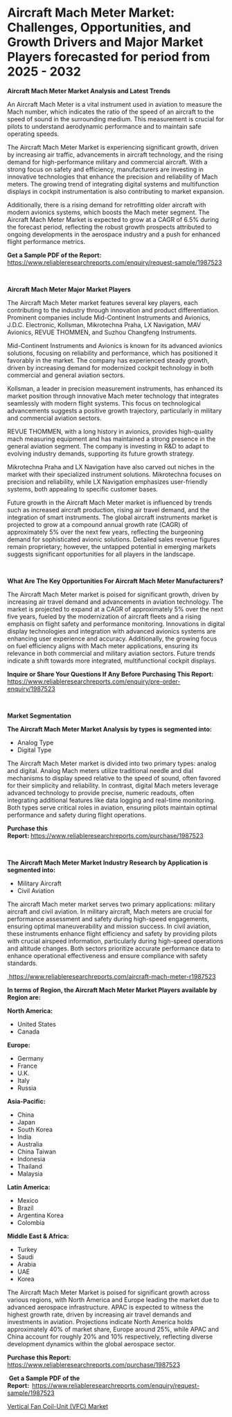 <p><h1>Aircraft Mach Meter Market: Challenges, Opportunities, and Growth Drivers and Major Market Players forecasted for period from 2025 - 2032</h1></p><p><strong>Aircraft Mach Meter Market Analysis and Latest Trends</strong></p>
<p><p>An Aircraft Mach Meter is a vital instrument used in aviation to measure the Mach number, which indicates the ratio of the speed of an aircraft to the speed of sound in the surrounding medium. This measurement is crucial for pilots to understand aerodynamic performance and to maintain safe operating speeds.</p><p>The Aircraft Mach Meter Market is experiencing significant growth, driven by increasing air traffic, advancements in aircraft technology, and the rising demand for high-performance military and commercial aircraft. With a strong focus on safety and efficiency, manufacturers are investing in innovative technologies that enhance the precision and reliability of Mach meters. The growing trend of integrating digital systems and multifunction displays in cockpit instrumentation is also contributing to market expansion.</p><p>Additionally, there is a rising demand for retrofitting older aircraft with modern avionics systems, which boosts the Mach meter segment. The Aircraft Mach Meter Market is expected to grow at a CAGR of 6.5% during the forecast period, reflecting the robust growth prospects attributed to ongoing developments in the aerospace industry and a push for enhanced flight performance metrics.</p></p>
<p><strong>Get a Sample PDF of the Report:&nbsp;</strong> <a href="https://www.reliableresearchreports.com/enquiry/request-sample/1987523?utm_campaign=2665&utm_medium=2&utm_source=Github&utm_content=ia&utm_term=02032025&utm_id=aircraft-mach-meter">https://www.reliableresearchreports.com/enquiry/request-sample/1987523</a></p>
<p>&nbsp;</p>
<p><strong>Aircraft Mach Meter Major Market Players</strong></p>
<p><p>The Aircraft Mach Meter market features several key players, each contributing to the industry through innovation and product differentiation. Prominent companies include Mid-Continent Instruments and Avionics, J.D.C. Electronic, Kollsman, Mikrotechna Praha, LX Navigation, MAV Avionics, REVUE THOMMEN, and Suzhou Changfeng Instruments.</p><p>Mid-Continent Instruments and Avionics is known for its advanced avionics solutions, focusing on reliability and performance, which has positioned it favorably in the market. The company has experienced steady growth, driven by increasing demand for modernized cockpit technology in both commercial and general aviation sectors.</p><p>Kollsman, a leader in precision measurement instruments, has enhanced its market position through innovative Mach meter technology that integrates seamlessly with modern flight systems. This focus on technological advancements suggests a positive growth trajectory, particularly in military and commercial aviation sectors.</p><p>REVUE THOMMEN, with a long history in avionics, provides high-quality mach measuring equipment and has maintained a strong presence in the general aviation segment. The company is investing in R&D to adapt to evolving industry demands, supporting its future growth strategy.</p><p>Mikrotechna Praha and LX Navigation have also carved out niches in the market with their specialized instrument solutions. Mikrotechna focuses on precision and reliability, while LX Navigation emphasizes user-friendly systems, both appealing to specific customer bases.</p><p>Future growth in the Aircraft Mach Meter market is influenced by trends such as increased aircraft production, rising air travel demand, and the integration of smart instruments. The global aircraft instruments market is projected to grow at a compound annual growth rate (CAGR) of approximately 5% over the next few years, reflecting the burgeoning demand for sophisticated avionic solutions. Detailed sales revenue figures remain proprietary; however, the untapped potential in emerging markets suggests significant opportunities for all players in the landscape.</p></p>
<p>&nbsp;</p>
<p><strong>What Are The Key Opportunities For Aircraft Mach Meter Manufacturers?</strong></p>
<p><p>The Aircraft Mach Meter market is poised for significant growth, driven by increasing air travel demand and advancements in aviation technology. The market is projected to expand at a CAGR of approximately 5% over the next five years, fueled by the modernization of aircraft fleets and a rising emphasis on flight safety and performance monitoring. Innovations in digital display technologies and integration with advanced avionics systems are enhancing user experience and accuracy. Additionally, the growing focus on fuel efficiency aligns with Mach meter applications, ensuring its relevance in both commercial and military aviation sectors. Future trends indicate a shift towards more integrated, multifunctional cockpit displays.</p></p>
<p><strong>Inquire or Share Your Questions If Any Before Purchasing This Report:</strong> <a href="https://www.reliableresearchreports.com/enquiry/pre-order-enquiry/1987523?utm_campaign=2665&utm_medium=2&utm_source=Github&utm_content=ia&utm_term=02032025&utm_id=aircraft-mach-meter">https://www.reliableresearchreports.com/enquiry/pre-order-enquiry/1987523</a></p>
<p>&nbsp;</p>
<p><strong>Market Segmentation</strong></p>
<p><strong>The Aircraft Mach Meter Market Analysis by types is segmented into:</strong></p>
<p><ul><li>Analog Type</li><li>Digital Type</li></ul></p>
<p><p>The Aircraft Mach Meter market is divided into two primary types: analog and digital. Analog Mach meters utilize traditional needle and dial mechanisms to display speed relative to the speed of sound, often favored for their simplicity and reliability. In contrast, digital Mach meters leverage advanced technology to provide precise, numeric readouts, often integrating additional features like data logging and real-time monitoring. Both types serve critical roles in aviation, ensuring pilots maintain optimal performance and safety during flight operations.</p></p>
<p><strong>Purchase this Report:&nbsp;</strong><a href="https://www.reliableresearchreports.com/purchase/1987523?utm_campaign=2665&utm_medium=2&utm_source=Github&utm_content=ia&utm_term=02032025&utm_id=aircraft-mach-meter">https://www.reliableresearchreports.com/purchase/1987523</a></p>
<p>&nbsp;</p>
<p><strong>The Aircraft Mach Meter Market Industry Research by Application is segmented into:</strong></p>
<p><ul><li>Military Aircraft</li><li>Civil Aviation</li></ul></p>
<p><p>The aircraft Mach meter market serves two primary applications: military aircraft and civil aviation. In military aircraft, Mach meters are crucial for performance assessment and safety during high-speed engagements, ensuring optimal maneuverability and mission success. In civil aviation, these instruments enhance flight efficiency and safety by providing pilots with crucial airspeed information, particularly during high-speed operations and altitude changes. Both sectors prioritize accurate performance data to enhance operational effectiveness and ensure compliance with safety standards.</p></p>
<p><a href="https://www.reliableresearchreports.com/aircraft-mach-meter-r1987523?utm_campaign=2665&utm_medium=2&utm_source=Github&utm_content=ia&utm_term=02032025&utm_id=aircraft-mach-meter">&nbsp;https://www.reliableresearchreports.com/aircraft-mach-meter-r1987523</a></p>
<p><strong>In terms of Region, the Aircraft Mach Meter Market Players available by Region are:</strong></p>
<p>
    <p> <strong> North America: </strong>
        <ul>
            <li>United States</li>
            <li>Canada</li>
        </ul>
        </p> 
    <p> <strong> Europe: </strong>
        <ul>
            <li>Germany</li>
            <li>France</li>
            <li>U.K.</li>
            <li>Italy</li>
            <li>Russia</li>
        </ul>
        </p> 
    <p> <strong> Asia-Pacific: </strong>
        <ul>
            <li>China</li>
            <li>Japan</li>
            <li>South Korea</li>
            <li>India</li>
            <li>Australia</li>
            <li>China Taiwan</li>
            <li>Indonesia</li>
            <li>Thailand</li>
            <li>Malaysia</li>
        </ul>
        </p> 
    <p> <strong> Latin America: </strong>
        <ul>
            <li>Mexico</li>
            <li>Brazil</li>
            <li>Argentina Korea</li>
            <li>Colombia</li>
        </ul>
        </p> 
    <p> <strong> Middle East & Africa: </strong>
        <ul>
            <li>Turkey</li>
            <li>Saudi</li>
            <li>Arabia</li>
            <li>UAE</li>
            <li>Korea</li>
        </ul>
    </p>
    </p>
<p><p>The Aircraft Mach Meter Market is poised for significant growth across various regions, with North America and Europe leading the market due to advanced aerospace infrastructure. APAC is expected to witness the highest growth rate, driven by increasing air travel demands and investments in aviation. Projections indicate North America holds approximately 40% of market share, Europe around 25%, while APAC and China account for roughly 20% and 10% respectively, reflecting diverse development dynamics within the global aerospace sector.</p></p>
<p><strong>Purchase this Report: </strong><a href="https://www.reliableresearchreports.com/purchase/1987523?utm_campaign=2665&utm_medium=2&utm_source=Github&utm_content=ia&utm_term=02032025&utm_id=aircraft-mach-meter">https://www.reliableresearchreports.com/purchase/1987523</a></p>
<p>&nbsp;<strong>Get a Sample PDF of the Report:&nbsp;&nbsp;</strong><a href="https://www.reliableresearchreports.com/enquiry/request-sample/1987523?utm_campaign=2665&utm_medium=2&utm_source=Github&utm_content=ia&utm_term=02032025&utm_id=aircraft-mach-meter">https://www.reliableresearchreports.com/enquiry/request-sample/1987523</a></p>
<p><strong></strong></p>
<p><p><a href="https://github.com/dolorespeddico90/Market-Research-Report-List-1/blob/main/vertical-fan-coil-unit-vfc-market.md?utm_campaign=2665&utm_medium=2&utm_source=Github&utm_content=ia&utm_term=02032025&utm_id=aircraft-mach-meter">Vertical Fan Coil-Unit (VFC) Market</a></p></p>